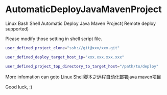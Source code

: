 # AutomaticDeployJavaMavenProject
Linux Bash Shell Automatic Deploy Java Maven Project( Remote deploy supported)

Please modify those setting in shell script file.

```bash
user_defined_project_clone="ssh://git@xxx/xxx.git"

user_defined_deploy_target_host_ip="xxx.xxx.xxx.xxx"

user_defined_project_top_directory_to_target_host="/path/to/deploy"
```

More infomation can goto [Linux Shell脚本之远程自动化部署java maven项目](http://dgd2010.blog.51cto.com/1539422/1771555)

Good luck, :)

